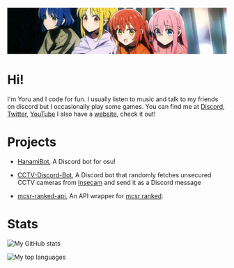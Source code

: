 ![Banner](./banner.jpeg)

# Hi!
I'm Yoru and I code for fun.
I usually listen to music and talk to my friends on discord but I occasionally play some games.
You can find me at [Discord](https://discord.com/users/372343076578131968), [Twitter](https://twitter.com/ken_yoru), [YouTube](https://www.youtube.com/@yorunoken/)
I also have a [website](https://yoru.com.tr/), check it out!



# Projects
- [HanamiBot](https://github.com/YoruNoKen/HanamiBot), A Discord bot for osu!

- [CCTV-Discord-Bot](https://github.com/YoruNoKen/CCTV-Discord-Bot), A Discord bot that randomly fetches unsecured CCTV cameras from [Insecam](http://www.insecam.org/) and send it as a Discord message

- [mcsr-ranked-api](https://github.com/YoruNoKen/mcsr-ranked-api), An API wrapper for [mcsr ranked](https://mcsrranked.com/).

# Stats

![My GitHub stats](https://github-readme-stats.vercel.app/api?username=yorunoken&show_icons=true&theme=radical)

![My top languages](https://github-readme-stats.vercel.app/api/top-langs/?username=yorunoken&theme=radical)
